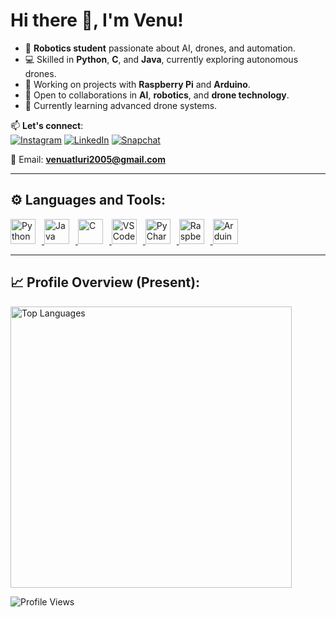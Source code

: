 # Hi there 👋, I'm Venu!

- 🤖 **Robotics student** passionate about AI, drones, and automation.  
- 💻 Skilled in **Python**, **C**, and **Java**, currently exploring autonomous drones.  
- 🔧 Working on projects with **Raspberry Pi** and **Arduino**.  
- 🚀 Open to collaborations in **AI**, **robotics**, and **drone technology**.  
- 🌱 Currently learning advanced drone systems.  

📫 **Let's connect**:  
[![Instagram](https://img.shields.io/badge/Instagram-E4405F?style=for-the-badge&logo=instagram&logoColor=white)](https://www.instagram.com/i_s_n_12610/) 
[![LinkedIn](https://img.shields.io/badge/LinkedIn-0077B5?style=for-the-badge&logo=linkedin&logoColor=white)](https://www.linkedin.com/in/venu-atluri/) 
[![Snapchat](https://img.shields.io/badge/Snapchat-FFFC00?style=for-the-badge&logo=snapchat&logoColor=black)](https://www.snapchat.com/add/venuatluri?share_id=XmCR4L0ViqI&locale=en-IN)  

📧 Email: **venuatluri2005@gmail.com**

---

## ⚙️ **Languages and Tools:**

<p>
  <a href="https://www.python.org/" target="_blank">
    <img src="https://upload.wikimedia.org/wikipedia/commons/c/c3/Python-logo-notext.svg" width="40px" alt="Python" style="margin-right: 10px;">
  </a>
  <a href="https://www.oracle.com/java/" target="_blank">
    <img src="https://upload.wikimedia.org/wikipedia/en/3/30/Java_programming_language_logo.svg" width="40px" alt="Java" style="margin-right: 10px;">
  </a>
  <a href="https://en.wikipedia.org/wiki/C_(programming_language)" target="_blank">
    <img src="https://upload.wikimedia.org/wikipedia/commons/1/18/C_Programming_Language.svg" width="40px" alt="C" style="margin-right: 10px;">
  </a>
  <a href="https://code.visualstudio.com/" target="_blank">
    <img src="https://upload.wikimedia.org/wikipedia/commons/9/9a/Visual_Studio_Code_1.35_icon.svg" width="40px" alt="VS Code" style="margin-right: 10px;">
  </a>
  <a href="https://www.jetbrains.com/pycharm/" target="_blank">
    <img src="https://resources.jetbrains.com/storage/products/pycharm/img/meta/pycharm_logo_300x300.png" width="40px" alt="PyCharm" style="margin-right: 10px;">
  </a>
  <a href="https://www.raspberrypi.org/" target="_blank">
    <img src="https://upload.wikimedia.org/wikipedia/en/c/cb/Raspberry_Pi_Logo.svg" width="40px" alt="Raspberry Pi" style="margin-right: 10px;">
  </a>
  <a href="https://www.arduino.cc/" target="_blank">
    <img src="https://upload.wikimedia.org/wikipedia/commons/8/87/Arduino_Logo.svg" width="40px" alt="Arduino" style="margin-right: 10px;">
  </a>
</p>

---

## 📈 **Profile Overview (Present):**

<p>
  <img src="https://github-readme-stats-eight-theta.vercel.app/api/top-langs/?username=VenuAtluri2251421&layout=compact&langs_count=10&theme=algolia" width="450px" alt="Top Languages">
</p>

<p>
  <img src="https://komarev.com/ghpvc/?username=VenuAtluri2251421&color=ff5656&style=flat-square" alt="Profile Views">
</p>

